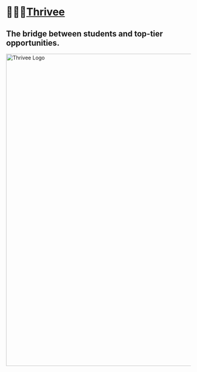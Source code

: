 # 👩🏽‍💻[Thrivee](https://www.wethrivee.com)


The bridge between students and top-tier opportunities.
---

<img width="850" alt="Thrivee Logo" src="https://user-images.githubusercontent.com/61619525/183491808-983a209b-8b84-4641-96ec-cce0b950aa75.png">
